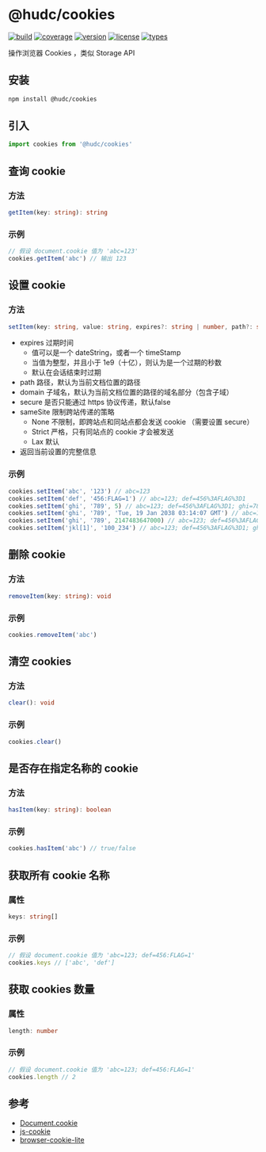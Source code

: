 # @hudc/cookies

[![build](https://img.shields.io/travis/hdcljt/cookies)](https://travis-ci.org/hdcljt/cookies)
[![coverage](https://img.shields.io/coveralls/github/hdcljt/cookies)](https://coveralls.io/github/hdcljt/cookies)
[![version](https://img.shields.io/github/package-json/v/hdcljt/cookies?color=important)](https://www.npmjs.com/package/@hudc/cookies)
[![license](https://img.shields.io/github/license/hdcljt/cookies)](LICENSE)
[![types](https://img.shields.io/npm/types/@hudc/cookies)](lib/cookies.d.ts)

操作浏览器 Cookies ，类似 Storage API

## 安装

```sh
npm install @hudc/cookies
```

## 引入

```ts
import cookies from '@hudc/cookies'
```

## 查询 cookie

### 方法

```ts
getItem(key: string): string
```

### 示例

```ts
// 假设 document.cookie 值为 'abc=123'
cookies.getItem('abc') // 输出 123
```

## 设置 cookie

### 方法

```ts
setItem(key: string, value: string, expires?: string | number, path?: string, domain?: string, secure?: boolean, sameSite?: "None" | "Strict" | "Lax"): string
```

- expires 过期时间  
  * 值可以是一个 dateString，或者一个 timeStamp
  * 当值为整型，并且小于 1e9（十亿），则认为是一个过期的秒数
  * 默认在会话结束时过期
- path 路径，默认为当前文档位置的路径
- domain 子域名，默认为当前文档位置的路径的域名部分（包含子域）
- secure 是否只能通过 https 协议传递，默认false
- sameSite 限制跨站传递的策略
  * None 不限制，即跨站点和同站点都会发送 cookie （需要设置 secure）
  * Strict 严格，只有同站点的 cookie 才会被发送
  * Lax 默认
- 返回当前设置的完整信息

### 示例

```ts
cookies.setItem('abc', '123') // abc=123
cookies.setItem('def', '456:FLAG=1') // abc=123; def=456%3AFLAG%3D1
cookies.setItem('ghi', '789', 5) // abc=123; def=456%3AFLAG%3D1; ghi=789
cookies.setItem('ghi', '789', 'Tue, 19 Jan 2038 03:14:07 GMT') // abc=123; def=456%3AFLAG%3D1; ghi=789
cookies.setItem('ghi', '789', 2147483647000) // abc=123; def=456%3AFLAG%3D1; ghi=789
cookies.setItem('jkl[1]', '100_234') // abc=123; def=456%3AFLAG%3D1; ghi=789; jkl[1]=100_234
```

## 删除 cookie

### 方法

```ts
removeItem(key: string): void
```

### 示例

```ts
cookies.removeItem('abc')
```

## 清空 cookies

### 方法

```ts
clear(): void
```

### 示例

```ts
cookies.clear()
```

## 是否存在指定名称的 cookie

### 方法

```ts
hasItem(key: string): boolean
```

### 示例

```ts
cookies.hasItem('abc') // true/false
```

## 获取所有 cookie 名称

### 属性

```ts
keys: string[]
```

### 示例

```ts
// 假设 document.cookie 值为 'abc=123; def=456:FLAG=1'
cookies.keys // ['abc', 'def']
```

## 获取 cookies 数量

### 属性

```ts
length: number
```

### 示例

```ts
// 假设 document.cookie 值为 'abc=123; def=456:FLAG=1'
cookies.length // 2
```

## 参考

- [Document.cookie](https://developer.mozilla.org/zh-CN/docs/Web/API/Document/cookie)
- [js-cookie](https://www.npmjs.com/package/js-cookie)
- [browser-cookie-lite](https://www.npmjs.com/package/browser-cookie-lite)

